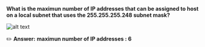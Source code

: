 **What is the maximun number of IP addresses that can be assigned to host on a local subnet that uses the 255.255.255.248 subnet mask?**

![alt text](maximum_number_ipaddresses.png)

 :pencil2: **Answer:**
**maximun number of IP addresses : 6**
